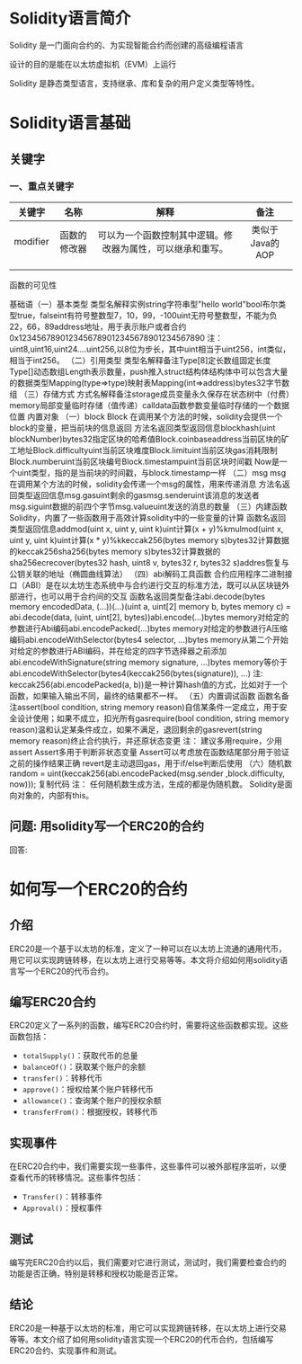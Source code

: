 # Solidity语言简介

  Solidity 是一门面向合约的、为实现智能合约而创建的高级编程语言

  设计的目的是能在以太坊虚拟机（EVM）上运行

  Solidity 是静态类型语言，支持继承、库和复杂的用户定义类型等特性。



# Solidity语言基础

## 关键字

### 一、重点关键字

|  关键字  |     名称     |                            解释                            |      备注       |
| :------: | :----------: | :--------------------------------------------------------: | :-------------: |
| modifier | 函数的修改器 | 可以为一个函数控制其中逻辑。修改器为属性，可以继承和重写。 | 类似于Java的AOP |
|          |              |                                                            |                 |
|          |              |                                                            |                 |

函数的可见性

基础语（一）基本类型
类型名解释实例string字符串型"hello world"bool布尔类型true，falseint有符号整数型7，10，99，-100uint无符号整数型，不能为负22，66，89address地址，用于表示账户或者合约0x1234567890123456789012345678901234567890
注：uint8,uint16,uint24….uint256,以8位为步长，其中uint相当于uint256，int类似，相当于int256。
（二）引用类型
类型名解释备注Type[8]定长数组固定长度Type[]动态数组Length表示数量，push推入struct结构体结构体中可以包含大量的数据类型Mapping(type=>type)映射表Mapping(int=>address)bytes32字节数组
（三）存储方式
方式名解释备注storage成员变量永久保存在状态树中（付费）memory局部变量临时存储（值传递）calldata函数参数变量临时存储的一个数据位置
内置对象
（一）block
Block 在调用某个方法的时候，solidity会提供一个block的变量，把当前块的信息返回
方法名返回类型返回信息blockhash(uint blockNumber)bytes32指定区块的哈希值Block.coinbaseaddress当前区块的矿工地址Block.difficultyuint当前区块难度Block.limituint当前区块gas消耗限制Block.numberuint当前区块编号Block.timestampuint当前区块时间戳
Now是一个uint类型，指的是当前块的时间戳，与block.timestamp一样
（二）msg
msg 在调用某个方法的时候，solidity会传递一个msg的属性，用来传递消息
方法名返回类型返回信息msg.gasuint剩余的gasmsg.senderuint该消息的发送者msg.siguint数据的前四个字节msg.valueuint发送的消息的数量
（三）内建函数
Solidity，内置了一些函数用于高效计算solidity中的一些变量的计算
函数名返回类型返回信息addmod(uint x, uint y, uint k)uint计算(x + y)%kmulmod(uint x, uint y, uint k)uint计算(x * y)%kkeccak256(bytes memory s)bytes32计算数据的keccak256sha256(bytes memory s)bytes32计算数据的sha256ecrecover(bytes32 hash, uint8 v, bytes32 r, bytes32 s)addres恢复与公钥关联的地址（椭圆曲线算法）
（四）abi解码工具函数
合约应用程序二进制接口（ABI）是在以太坊生态系统中与合约进行交互的标准方法，既可以从区块链外部进行，也可以用于合约间的交互
函数名返回类型备注abi.decode(bytes memory encodedData, (...))(...)(uint a, uint[2] memory b, bytes memory c) = abi.decode(data, (uint, uint[2], bytes))abi.encode(...)bytes memory对给定的参数进行Abi编码abi.encodePacked(...)bytes memory对给定的参数进行A压缩编码abi.encodeWithSelector(bytes4 selector, ...)bytes memory从第二个开始对给定的参数进行ABI编码，并在给定的四字节选择器之前添加abi.encodeWithSignature(string memory signature, ...)bytes memory等价于abi.encodeWithSelector(bytes4(keccak256(bytes(signature)), ...)
注: keccak256(abi.encodePacked(a, b))是一种计算hash值的方式，比如对于一个函数，如果输入输出不同，最终的结果都不一样。
（五）内置调试函数
函数名备注assert(bool condition, string memory reason)自信某条件一定成立，用于安全设计使用；如果不成立，扣光所有gasrequire(bool condition, string memory reason)温和认定某条件成立，如果不满足，退回剩余的gasrevert(string memory reason)终止合约执行，并还原状态变更
注：
建议多用require，少用assert
Assert多用于判断非状态变量
Assert可以考虑放在函数结尾部分用于验证之前的操作结果正确
revert是主动退回gas，用于if/else判断后使用
（六）随机数
random = uint(keccak256(abi.encodePacked(msg.sender ,block.difficulty, now)));
复制代码
注：
任何随机数生成方法，生成的都是伪随机数。
Solidity是面向对象的，内部有this。







##
问题: 用solidity写一个ERC20的合约
------------------------------
回答: 
# 如何写一个ERC20的合约
## 介绍
ERC20是一个基于以太坊的标准，定义了一种可以在以太坊上流通的通用代币，用它可以实现跨链转移，在以太坊上进行交易等等。本文将介绍如何用solidity语言写一个ERC20的代币合约。
## 编写ERC20合约
ERC20定义了一系列的函数，编写ERC20合约时，需要将这些函数都实现。这些函数包括：
- `totalSupply()`：获取代币的总量
- `balanceOf()`：获取某个账户的余额
- `transfer()`：转移代币
- `approve()`：授权给某个账户转移代币
- `allowance()`：查询某个账户的授权余额
- `transferFrom()`：根据授权，转移代币

## 实现事件
在ERC20合约中，我们需要实现一些事件，这些事件可以被外部程序监听，以便查看代币的转移情况。这些事件包括：
- `Transfer()`：转移事件
- `Approval()`：授权事件

## 测试
编写完ERC20合约以后，我们需要对它进行测试，测试时，我们需要检查合约的功能是否正确，特别是转移和授权功能是否正常。

## 结论
ERC20是一种基于以太坊的标准，用它可以实现跨链转移，在以太坊上进行交易等等。本文介绍了如何用solidity语言实现一个ERC20的代币合约，包括编写ERC20合约、实现事件和测试。

